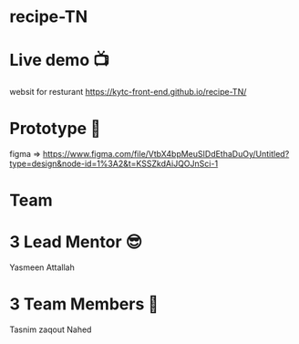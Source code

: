 # recipe-TN

# Live demo 📺
websit for resturant https://kytc-front-end.github.io/recipe-TN/

# Prototype 🎨
figma =>  https://www.figma.com/file/VtbX4bpMeuSIDdEthaDuOy/Untitled?type=design&node-id=1%3A2&t=KSSZkdAiJQOJnSci-1


# Team
# 3 Lead Mentor 😎
Yasmeen Attallah
# 3 Team Members 👥
Tasnim zaqout 
Nahed
